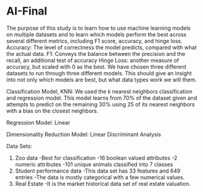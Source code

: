 # AI-Final
The purpose of this study is to learn how to use machine learning models on multiple datasets and to learn which models perform the best across several different metrics, including F1 score, accuracy, and hinge loss.
Accuracy: The level of correctness the model predicts, compared with what the actual data.
F1: Conveys the balance between the precision and the recall, an additional test of accuracy
Hinge Loss: another measure of accuracy, but scaled with 0 as the best.
We have chosen three different datasets to run through three different models. This should give an insight into not only which models are best, but what data types work we will them.

Classification Model, KNN: We used the k nearest neighbors classification and regression model. This model learns from 70% of the dataset given and attempts to predict on the remaining 30% using 25 of its nearest neighbors with a bias on the closest neighbors. 

Regression Model: Linear

Dimensionality Reduction Model: Linear Discriminant Analysis

Data Sets:
  1. Zoo data
    -Best for classification
    -16 boolean valued attributes
    -2 numeric attributes
    -101 unique animals classified into 7 classes
  2. Student performance data
    -This data set has 33 features and 649 entries
    -The data is mostly categorical with a few numerical values.
  3. Real Estate
    -It is the market historical data set of real estate valuation.
